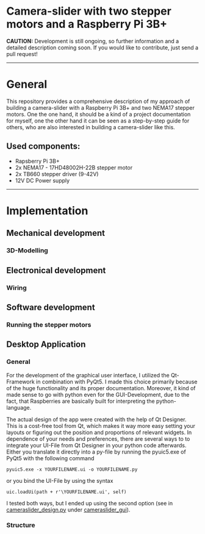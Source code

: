 # Camera-slider with two stepper motors and a Raspberry Pi 3B+
**CAUTION:** Development is still ongoing, so further information and a detailed description coming soon.
If you would like to contribute, just send a pull request!

*********

# General
This repository provides a comprehensive description of my approach of building a camera-slider with a Raspberry Pi 3B+ and two NEMA17 stepper motors. One the one hand, it should be a kind of a project documentation for myself, one the other hand it can be seen as a step-by-step guide for others, who are also interested in building a camera-slider like this.

## Used components:
* Rapsberry Pi 3B+ 
* 2x NEMA17 - 17HD48002H-22B stepper motor
* 2x TB660 stepper driver (9-42V)
* 12V DC Power supply

********

# Implementation
## Mechanical development
### 3D-Modelling

## Electronical development
### Wiring

## Software development
### Running the stepper motors

## Desktop Application
### General
For the development of the graphical user interface, I utilized the Qt-Framework in combination with PyQt5.
I made this choice primarily because of the huge functionality and its proper documentation. Moreover, it kind of made sense to go with python even for the GUI-Development, due to the fact, that Raspberries are basically built for interpreting the python-language. 

The actual design of the app were created with the help of Qt Designer. This is a cost-free tool from Qt, which makes it way more easy setting your layouts or figuring out the position and proportions of relevant widgets. In dependence of your needs and preferences, there are several ways to to integrate your UI-File from Qt Designer in your python code afterwards. Either you translate it directly into a py-file by running the pyuic5.exe of PyQt5 with the following command

    pyuic5.exe -x YOURFILENAME.ui -o YOURFILENAME.py

or you bind the UI-File by using the syntax

    uic.loadUi(path + r'\YOURFILENAME.ui', self)

I tested both ways, but I ended up using the second option (see in [cameraslider_design.py](https://github.com/DennisEder/camera-slider/blob/master/application/cameraslider_gui/cameraslider_design.py) under [cameraslider_gui](https://github.com/DennisEder/camera-slider/tree/master/application/cameraslider_gui)). 

### Structure

